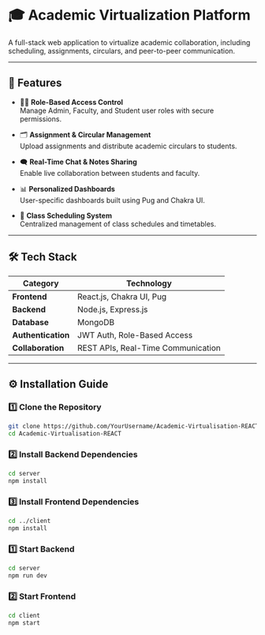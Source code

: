 # 🎓 Academic Virtualization Platform

A full-stack web application to virtualize academic collaboration, including scheduling, assignments, circulars, and peer-to-peer communication.

---

## 🚀 Features

- 🧑‍🏫 **Role-Based Access Control**  
  Manage Admin, Faculty, and Student user roles with secure permissions.

- 🗂️ **Assignment & Circular Management**  
  Upload assignments and distribute academic circulars to students.

- 🗨️ **Real-Time Chat & Notes Sharing**  
  Enable live collaboration between students and faculty.

- 📊 **Personalized Dashboards**  
  User-specific dashboards built using Pug and Chakra UI.

- 📅 **Class Scheduling System**  
  Centralized management of class schedules and timetables.

---

## 🛠️ Tech Stack

| Category          | Technology                          |
|------------------|-------------------------------------|
| **Frontend**      | React.js, Chakra UI, Pug            |
| **Backend**       | Node.js, Express.js                 |
| **Database**      | MongoDB                             |
| **Authentication**| JWT Auth, Role-Based Access         |
| **Collaboration** | REST APIs, Real-Time Communication |

---

## ⚙️ Installation Guide

### 1️⃣ Clone the Repository

```bash
git clone https://github.com/YourUsername/Academic-Virtualisation-REACT.git
cd Academic-Virtualisation-REACT
```

### 2️⃣ Install Backend Dependencies

```bash
cd server
npm install
```

### 3️⃣ Install Frontend Dependencies

```bash
cd ../client
npm install
```

### 1️⃣ Start Backend

```bash
cd server
npm run dev
```

### 2️⃣ Start Frontend

```bash
cd client
npm start
```
